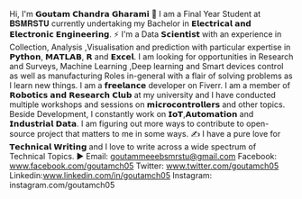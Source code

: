 Hi, I'm 𝗚𝗼𝘂𝘁𝗮𝗺 𝗖𝗵𝗮𝗻𝗱𝗿𝗮 𝗚𝗵𝗮𝗿𝗮𝗺𝗶 👋
 I am a Final Year Student at 𝐁𝐒𝐌𝐑𝐒𝐓𝐔 currently undertaking my Bachelor in 𝗘𝗹𝗲𝗰𝘁𝗿𝗶𝗰𝗮𝗹 𝗮𝗻𝗱 𝗘𝗹𝗲𝗰𝘁𝗿𝗼𝗻𝗶𝗰 𝗘𝗻𝗴𝗶𝗻𝗲𝗲𝗿𝗶𝗻𝗴.
⚡ I'm a Data 𝗦𝗰𝗶𝗲𝗻𝘁𝗶𝘀𝘁 with an experience in Collection, Analysis ,Visualisation and prediction  with particular expertise in 𝗣𝘆𝘁𝗵𝗼𝗻, 𝗠𝗔𝗧𝗟𝗔𝗕, 𝗥 and  𝗘𝘅𝗰𝗲𝗹. I am looking for opportunities in Research and Surveys, Machine Learning ,Deep learning  and Smart devices control as well as manufacturing  Roles in-general with a flair of solving problems as I learn new things. I am a 𝗳𝗿𝗲𝗲𝗹𝗮𝗻𝗰𝗲 developer on Fiverr.
 I am a member of 𝗥𝗼𝗯𝗼𝘁𝗶𝗰𝘀 𝗮𝗻𝗱 𝗥𝗲𝘀𝗲𝗮𝗿𝗰𝗵 𝗖𝗹𝘂𝗯 at my university and I have conducted multiple workshops and sessions on 𝗺𝗶𝗰𝗿𝗼𝗰𝗼𝗻𝘁𝗿𝗼𝗹𝗹𝗲𝗿𝘀 and other topics.
️ Beside Development, I constantly work on 𝗜𝗼𝗧,𝗔𝘂𝘁𝗼𝗺𝗮𝘁𝗶𝗼𝗻 and 𝗜𝗻𝗱𝘂𝘀𝘁𝗿𝗶𝗮𝗹 𝗗𝗮𝘁𝗮.  I am figuring out more ways to contribute to open-source project that matters to me in some ways.
✍️ I have a pure love for 𝗧𝗲𝗰𝗵𝗻𝗶𝗰𝗮𝗹 𝗪𝗿𝗶𝘁𝗶𝗻𝗴 and I love to write across a wide spectrum of Technical Topics. 
▶️ Email: goutammeeebsmrstu@gmail.com
Facebook: www.facebook.com/goutamch05
Twitter: www.twitter.com/goutamch05
Linkedin:www.linkedin.com/in/goutamch05
Instagram: instagram.com/goutamch05




